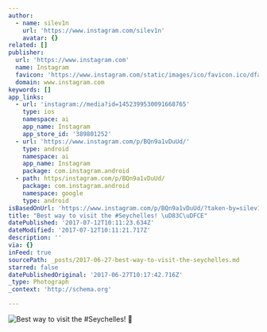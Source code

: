 ```yaml
---
author:
  - name: silev1n
    url: 'https://www.instagram.com/silev1n'
    avatar: {}
related: []
publisher:
  url: 'https://www.instagram.com'
  name: Instagram
  favicon: 'https://www.instagram.com/static/images/ico/favicon.ico/dfa85bb1fd63.ico'
  domain: www.instagram.com
keywords: []
app_links:
  - url: 'instagram://media?id=1452399530091668765'
    type: ios
    namespace: ai
    app_name: Instagram
    app_store_id: '389801252'
  - url: 'https://www.instagram.com/p/BQn9a1vDuUd/'
    type: android
    namespace: ai
    app_name: Instagram
    package: com.instagram.android
  - path: https/instagram.com/p/BQn9a1vDuUd/
    package: com.instagram.android
    namespace: google
    type: android
isBasedOnUrl: 'https://www.instagram.com/p/BQn9a1vDuUd/?taken-by=silev1n'
title: "Best way to visit the #Seychelles! \uD83C\uDFCE"
datePublished: '2017-07-12T10:11:23.634Z'
dateModified: '2017-07-12T10:11:21.717Z'
description: ''
via: {}
inFeed: true
sourcePath: _posts/2017-06-27-best-way-to-visit-the-seychelles.md
starred: false
datePublishedOriginal: '2017-06-27T10:17:42.716Z'
_type: Photograph
_context: 'http://schema.org'

---
```

![Best way to visit the #Seychelles! ](https://scontent.cdninstagram.com/t51.2885-15/s640x640/sh0.08/e35/16789628_170509070116840_3525951357246767104_n.jpg)